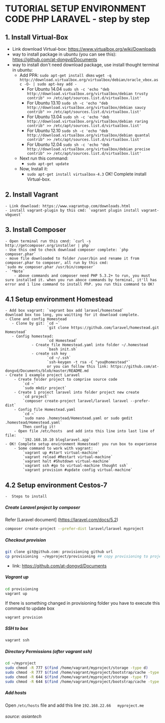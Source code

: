 # TUTORIAL SETUP ENVIRONMENT CODE PHP LARAVEL - step by step
## 1. Install Virtual-Box
 - Link download Virtual-box:  https://www.virtualbox.org/wiki/Downloads
 - way to install package in ubuntu (you can see this): https://github.com/at-dongvd/Documents
 - way to install don't need download package, use install thought terminal in ubuntu:
 	- Add PPA: `sudo apt-get install dkms`
               `wget -q http://download.virtualbox.org/virtualbox/debian/oracle_vbox.asc -O- | sudo apt-key add -`
        - For Ubuntu 14.04
               `sudo sh -c 'echo "deb http://download.virtualbox.org/virtualbox/debian trusty contrib" >> /etc/apt/sources.list.d/virtualbox.list'`
        - For Ubuntu 13.10
               `sudo sh -c 'echo "deb http://download.virtualbox.org/virtualbox/debian saucy contrib" >> /etc/apt/sources.list.d/virtualbox.list'`
        - For Ubuntu 13.04
               `sudo sh -c 'echo "deb http://download.virtualbox.org/virtualbox/debian raring contrib" >> /etc/apt/sources.list.d/virtualbox.list'`
        - For Ubuntu 12.10
              `sudo sh -c 'echo "deb http://download.virtualbox.org/virtualbox/debian quantal contrib" >> /etc/apt/sources.list.d/virtualbox.list'`
        - For Ubuntu 12.04
               `sudo sh -c 'echo "deb http://download.virtualbox.org/virtualbox/debian precise contrib" >> /etc/apt/sources.list.d/virtualbox.list'`
    - Next run this command:
        - `sudo apt-get update`
    - Now, Install it:
        - `sudo apt-get install virtualbox-4.3`
        OK! Complete install Virtual-box.

## 2. Install Vagrant
    - Link download: https://www.vagrantup.com/downloads.html
    - install vagrant-plugin by this cmd: `vagrant plugin install vagrant-vbguest`

## 3. Install Composer
    - Open terminal run this cmnd: `curl -s http://getcomposer.org/installer | php`
    - Use this cmd to check download composer complete: `php composer.phar`
    - move file downloaded to folder /user/bin and rename it from composer.phar to composer, all run by this cmd:
    `sudo mv composer.phar /usr/bin/composer`
    - `*Note`
    	- above commands and composer need PHP 5.3.2+ to run, you must sure installed it. when you run aboce commands by terminal, it'll has error and 1 line command to install PhP. you run this command to OK!

## 4.1 Setup environment Homestead
    - Add box vagrant: `vagrant box add laravel/homestead`
    download box too long, you waitting for it download complete.
    - Clone and config Homestead
       - Clone by git: `cd ~`
                       `git clone https://github.com/laravel/homestead.git Homestead`
       - Config homestead:
                       `cd Homestead`
                - Create file Homestead.yaml into folder ~/.homestead
                       `bash init.sh`
                - create ssh key
                       `cd ~/.ssh`
                       `ssh-keygen -t rsa -C "you@homestead"`
                       or you can follow this link: https://github.com/at-dongvd/Documents/blob/master/README.md
    - Create 1 example project Laravel
		- Create folder project to comprise source code
			`cd ~`
			`sudo mkdir project`
		- Create 1 project laravel into folder project new create
			`cd project`
			`composer create-project laravel/laravel laravel --prefer-dist`
	    - Config file Homestead.yaml
			`cd ~`
			`sudo nano .homestead/Homestead.yaml or sudo gedit .homestead/Homestead.yaml`
			Then config it!
		- Open file /etc/hosts  and add into this line into last line of file:
            `192.168.10.10 bloglaravel.app`
    - OK! Complete setup environment Homestead! you run box to experiense
        - Some command to work with vagrant:
			`vagrant up #start virtual-machine`
			`vagrant reload #Restart virtual-machine`
			`vagrant halt #Shutdown virtual-machine`
			`vagrant ssh #go to virtual-machine thought ssh`
			`vagrant provision #update config virtual-machine`
			
## 4.2 Setup environment Cestos-7
	-  Steps to install

##### Create Laravel project by composer
Refer [Laravel document] (https://laravel.com/docs/5.2)
```bash
composer create-project --prefer-dist laravel/laravel myproject
```
##### Checkout provision
```bash
git clone git@github.com: provisioning github url
cp provisioning  ~/myproject/provisioning ## copy provisioning to project folder
```
- link: https://github.com/at-dongvd/Documents
##### Vagrant up

```bash
cd provisioning
vagrant up
```
If there is something changed in provisioning folder you have to execute this command to update box
```bash
vagrant provision
```

##### SSH to box

```bash
vagrant ssh
```

##### Directory Permissions (after vagrant ssh)

```bash
cd ~/myproject
sudo chmod -R 777 $(find /home/vagrant/myproject/storage -type d)
sudo chmod -R 777 $(find /home/vagrant/myproject/bootstrap/cache -type d)
sudo chmod -R 644 $(find /home/vagrant/myproject/storage -type f)
sudo chmod -R 644 $(find /home/vagrant/myproject/bootstrap/cache -type f)
```

##### Add hosts

Open `/etc/hosts` file and add this line `192.168.22.66   myproject.me`
###### source: asiantech
